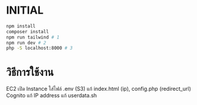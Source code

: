 # INITIAL
```bash
npm install
composer install
npm run tailwind # 1
npm run dev # 2
php -S localhost:8000 # 3
```

# วิธีการใช้งาน
EC2 เปิด Instance
ใส่ไฟล์ .env (S3)
แก้ index.html (ip), config.php (redirect_url)
Cognito แก้ IP address
แก้ userdata.sh